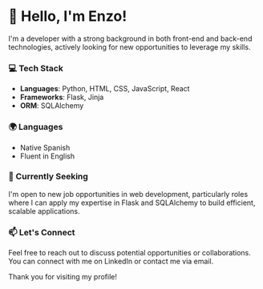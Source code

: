 # 👋 Hello, I'm Enzo!

I'm a developer with a strong background in both front-end and back-end technologies, actively looking for new opportunities to leverage my skills.

### 💻 Tech Stack
- **Languages**: Python, HTML, CSS, JavaScript, React
- **Frameworks**: Flask, Jinja
- **ORM**: SQLAlchemy

### 🌍 Languages
- Native Spanish
- Fluent in English

### 💼 Currently Seeking
I'm open to new job opportunities in web development, particularly roles where I can apply my expertise in Flask and SQLAlchemy to build efficient, scalable applications.

### 📫 Let's Connect
Feel free to reach out to discuss potential opportunities or collaborations. You can connect with me on LinkedIn or contact me via email.

Thank you for visiting my profile!
